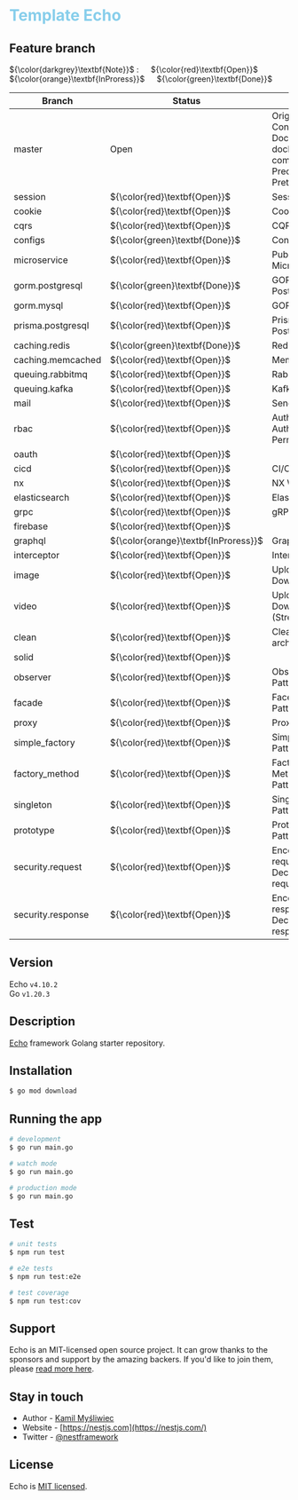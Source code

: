 <h1 style="color:skyblue;">Template Echo</h1>

## Feature branch

${\color{darkgrey}\textbf{Note}}$ &#58; &emsp;
${\color{red}\textbf{Open}}$ &emsp;
${\color{orange}\textbf{InProress}}$ &emsp;
${\color{green}\textbf{Done}}$ &emsp;

| Branch            | Status                               | Detail                                                                  |
| ----------------- | ------------------------------------ | ----------------------------------------------------------------------- |
| master            | Open                                 | Origin, Logger, Config, Dockerfile, docker-compose, Precommit, Prettier |
| session           | ${\color{red}\textbf{Open}}$         | Session                                                                 |
| cookie            | ${\color{red}\textbf{Open}}$         | Cookie                                                                  |
| cqrs              | ${\color{red}\textbf{Open}}$         | CQRS                                                                    |
| configs           | ${\color{green}\textbf{Done}}$       | Configs                                                                 |
| microservice      | ${\color{red}\textbf{Open}}$         | PubSub, NATs, Microservice                                              |
| gorm.postgresql   | ${\color{green}\textbf{Done}}$       | GORM, PostgreSQL                                                        |
| gorm.mysql        | ${\color{red}\textbf{Open}}$         | GORM, MySQL                                                             |
| prisma.postgresql | ${\color{red}\textbf{Open}}$         | Prisma, PostgreSQL                                                      |
| caching.redis     | ${\color{green}\textbf{Done}}$       | Redis                                                                   |
| caching.memcached | ${\color{red}\textbf{Open}}$         | Memcached                                                               |
| queuing.rabbitmq  | ${\color{red}\textbf{Open}}$         | RabbitMQ                                                                |
| queuing.kafka     | ${\color{red}\textbf{Open}}$         | Kafka                                                                   |
| mail              | ${\color{red}\textbf{Open}}$         | Send mail                                                               |
| rbac              | ${\color{red}\textbf{Open}}$         | Authentication, Authorization, Permission                               |
| oauth             | ${\color{red}\textbf{Open}}$         |                                                                         |
| cicd              | ${\color{red}\textbf{Open}}$         | CI/CD                                                                   |
| nx                | ${\color{red}\textbf{Open}}$         | NX Workspace                                                            |
| elasticsearch     | ${\color{red}\textbf{Open}}$         | Elasticsearch                                                           |
| grpc              | ${\color{red}\textbf{Open}}$         | gRPC                                                                    |
| firebase          | ${\color{red}\textbf{Open}}$         |                                                                         |
| graphql           | ${\color{orange}\textbf{InProress}}$ | GraphQL                                                                 |
| interceptor       | ${\color{red}\textbf{Open}}$         | Interceptor                                                             |
| image             | ${\color{red}\textbf{Open}}$         | Upload, Download                                                        |
| video             | ${\color{red}\textbf{Open}}$         | Upload, Download, (Streaming)                                           |
| clean             | ${\color{red}\textbf{Open}}$         | Clean architecture                                                      |
| solid             | ${\color{red}\textbf{Open}}$         |                                                                         |
| observer          | ${\color{red}\textbf{Open}}$         | Observer Pattern                                                        |
| facade            | ${\color{red}\textbf{Open}}$         | Facede Pattern                                                          |
| proxy             | ${\color{red}\textbf{Open}}$         | Proxy Pattern                                                           |
| simple_factory    | ${\color{red}\textbf{Open}}$         | Simple Factory Pattern                                                  |
| factory_method    | ${\color{red}\textbf{Open}}$         | Factory Method Pattern                                                  |
| singleton         | ${\color{red}\textbf{Open}}$         | Singleton Pattern                                                       |
| prototype         | ${\color{red}\textbf{Open}}$         | Prototype Pattern                                                       |
| security.request  | ${\color{red}\textbf{Open}}$         | Encode request, Decode request                                          |
| security.response | ${\color{red}\textbf{Open}}$         | Encode response, Decode response                                        |

## Version

Echo `v4.10.2`<br/>
Go `v1.20.3`<br/>

## Description

[Echo](https://echo.labstack.com/) framework Golang starter repository.

## Installation

```bash
$ go mod download
```

## Running the app

```bash
# development
$ go run main.go

# watch mode
$ go run main.go

# production mode
$ go run main.go
```

## Test

```bash
# unit tests
$ npm run test

# e2e tests
$ npm run test:e2e

# test coverage
$ npm run test:cov
```

## Support

Echo is an MIT-licensed open source project. It can grow thanks to the sponsors and support by the amazing backers. If you'd like to join them, please [read more here](https://docs.nestjs.com/support).

## Stay in touch

- Author - [Kamil Myśliwiec](https://kamilmysliwiec.com)
- Website - [https://nestjs.com](https://nestjs.com/)
- Twitter - [@nestframework](https://twitter.com/nestframework)

## License

Echo is [MIT licensed](LICENSE).
